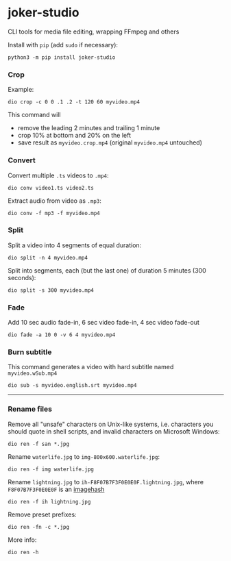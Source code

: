 joker-studio
============

CLI tools for media file editing, wrapping FFmpeg and others

Install with `pip` (add `sudo` if necessary):

    python3 -m pip install joker-studio


### Crop

Example:

    dio crop -c 0 0 .1 .2 -t 120 60 myvideo.mp4

This command will
* remove the leading 2 minutes and trailing 1 minute
* crop 10% at bottom and 20% on the left
* save result as `myvideo.crop.mp4` (original `myvideo.mp4` untouched)


### Convert

Convert multiple `.ts` videos to `.mp4`:

    dio conv video1.ts video2.ts

Extract audio from video as `.mp3`:

    dio conv -f mp3 -f myvideo.mp4


### Split

Split a video into 4 segments of equal duration:

    dio split -n 4 myvideo.mp4

Split into segments, each (but the last one) of duration 5 minutes (300 seconds):

    dio split -s 300 myvideo.mp4
    
    
### Fade 

Add 10 sec audio fade-in, 6 sec video fade-in, 4 sec video fade-out

    dio fade -a 10 0 -v 6 4 myvideo.mp4


### Burn subtitle

This command generates a video with hard subtitle named `myvideo.wSub.mp4`

    dio sub -s myvideo.english.srt myvideo.mp4
      
      
--------------------------------------------------------------


### Rename files

Remove all "unsafe" characters on Unix-like systems, i.e. characters you should quote in shell scripts,
and invalid characters on Microsoft Windows:

    dio ren -f san *.jpg
    
Rename `waterlife.jpg` to `img-800x600.waterlife.jpg`:

    dio ren -f img waterlife.jpg

 Rename `lightning.jpg` to `ih-F8F07B7F3F0E0E0F.lightning.jpg`, where `F8F07B7F3F0E0E0F` is an [imagehash](https://github.com/JohannesBuchner/imagehash)

    dio ren -f ih lightning.jpg
    
Remove preset prefixes:

    dio ren -fn -c *.jpg 
    
More info:
    
    dio ren -h 
